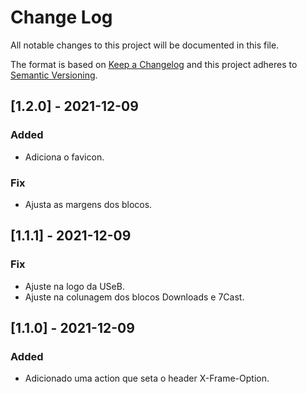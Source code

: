 # Change Log
All notable changes to this project will be documented in this file.
 
The format is based on [Keep a Changelog](http://keepachangelog.com/)
and this project adheres to [Semantic Versioning](http://semver.org/).


## [1.2.0] - 2021-12-09

### Added  
- Adiciona o favicon.

### Fix
- Ajusta as margens dos blocos.

## [1.1.1] - 2021-12-09

### Fix  
- Ajuste na logo da USeB.
- Ajuste na colunagem dos blocos Downloads e 7Cast.

## [1.1.0] - 2021-12-09

### Added  
- Adicionado uma action que seta o header X-Frame-Option.
